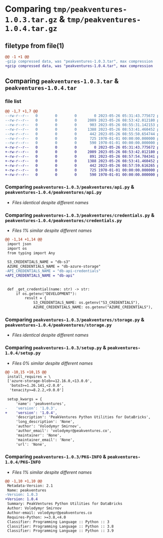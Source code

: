 # Comparing `tmp/peakventures-1.0.3.tar.gz` & `tmp/peakventures-1.0.4.tar.gz`

## filetype from file(1)

```diff
@@ -1 +1 @@
-gzip compressed data, was "peakventures-1.0.3.tar", max compression
+gzip compressed data, was "peakventures-1.0.4.tar", max compression
```

## Comparing `peakventures-1.0.3.tar` & `peakventures-1.0.4.tar`

### file list

```diff
@@ -1,7 +1,7 @@
--rw-r--r--   0        0        0        0 2023-05-26 05:31:43.775672 peakventures-1.0.3/peakventures/__init__.py
--rw-r--r--   0        0        0     2009 2023-05-26 08:53:42.012180 peakventures-1.0.3/peakventures/api.py
--rw-r--r--   0        0        0      903 2023-05-26 08:55:31.142153 peakventures-1.0.3/peakventures/credentials.py
--rw-r--r--   0        0        0     1388 2023-05-26 08:53:41.460452 peakventures-1.0.3/peakventures/storage.py
--rw-r--r--   0        0        0      442 2023-05-26 08:55:50.654744 peakventures-1.0.3/pyproject.toml
--rw-r--r--   0        0        0      725 1970-01-01 00:00:00.000000 peakventures-1.0.3/setup.py
--rw-r--r--   0        0        0      590 1970-01-01 00:00:00.000000 peakventures-1.0.3/PKG-INFO
+-rw-r--r--   0        0        0        0 2023-05-26 05:31:43.775672 peakventures-1.0.4/peakventures/__init__.py
+-rw-r--r--   0        0        0     2009 2023-05-26 08:53:42.012180 peakventures-1.0.4/peakventures/api.py
+-rw-r--r--   0        0        0      891 2023-05-26 08:57:54.784341 peakventures-1.0.4/peakventures/credentials.py
+-rw-r--r--   0        0        0     1388 2023-05-26 08:53:41.460452 peakventures-1.0.4/peakventures/storage.py
+-rw-r--r--   0        0        0      442 2023-05-26 08:57:59.616265 peakventures-1.0.4/pyproject.toml
+-rw-r--r--   0        0        0      725 1970-01-01 00:00:00.000000 peakventures-1.0.4/setup.py
+-rw-r--r--   0        0        0      590 1970-01-01 00:00:00.000000 peakventures-1.0.4/PKG-INFO
```

### Comparing `peakventures-1.0.3/peakventures/api.py` & `peakventures-1.0.4/peakventures/api.py`

 * *Files identical despite different names*

### Comparing `peakventures-1.0.3/peakventures/credentials.py` & `peakventures-1.0.4/peakventures/credentials.py`

 * *Files 1% similar despite different names*

```diff
@@ -1,14 +1,14 @@
 import json
 import os
 from typing import Any
 
 S3_CREDENTIALS_NAME = "db-s3"
 AZURE_CREDENTIALS_NAME = "db-azure-storage"
-API_CREDENTIALS_NAME = "db-api-credentials"
+API_CREDENTIALS_NAME = "db-api"
 
 
 def _get_credential(name: str) -> str:
     if os.getenv("DEVELOPMENT"):
         result = {
             S3_CREDENTIALS_NAME: os.getenv("S3_CREDENTIALS"),
             AZURE_CREDENTIALS_NAME: os.getenv("AZURE_CREDENTIALS"),
```

### Comparing `peakventures-1.0.3/peakventures/storage.py` & `peakventures-1.0.4/peakventures/storage.py`

 * *Files identical despite different names*

### Comparing `peakventures-1.0.3/setup.py` & `peakventures-1.0.4/setup.py`

 * *Files 0% similar despite different names*

```diff
@@ -10,15 +10,15 @@
 install_requires = \
 ['azure-storage-blob>=12.16.0,<13.0.0',
  'boto3>=1.26.141,<2.0.0',
  'tenacity>=8.2.2,<9.0.0']
 
 setup_kwargs = {
     'name': 'peakventures',
-    'version': '1.0.3',
+    'version': '1.0.4',
     'description': 'PeakVentures Python Utilities for DataBricks',
     'long_description': 'None',
     'author': 'Volodymyr Smirnov',
     'author_email': 'volodymyr@peakventures.co',
     'maintainer': 'None',
     'maintainer_email': 'None',
     'url': 'None',
```

### Comparing `peakventures-1.0.3/PKG-INFO` & `peakventures-1.0.4/PKG-INFO`

 * *Files 1% similar despite different names*

```diff
@@ -1,10 +1,10 @@
 Metadata-Version: 2.1
 Name: peakventures
-Version: 1.0.3
+Version: 1.0.4
 Summary: PeakVentures Python Utilities for DataBricks
 Author: Volodymyr Smirnov
 Author-email: volodymyr@peakventures.co
 Requires-Python: >=3.8,<4.0
 Classifier: Programming Language :: Python :: 3
 Classifier: Programming Language :: Python :: 3.8
 Classifier: Programming Language :: Python :: 3.9
```

